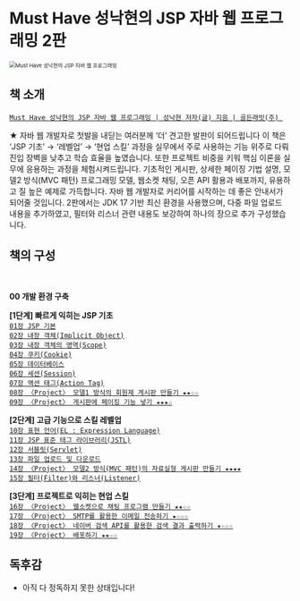 # Must Have 성낙현의 JSP 자바 웹 프로그래밍 2판



<img src="https://contents.kyobobook.co.kr/sih/fit-in/458x0/pdt/9791191905311.jpg" alt="Must Have 성낙현의 JSP 자바 웹 프로그래밍" style="zoom:67%;" />

## 책 소개

[`Must Have 성낙현의 JSP 자바 웹 프로그래밍 | 성낙현 저자(글) 지음 | 골든래빗(주) `](https://product.kyobobook.co.kr/detail/S000208469948) 

★ 자바 웹 개발자로 첫발을 내딛는 여러분께 ‘더’ 견고한 발판이 되어드립니다
이 책은 ‘JSP 기초’ → ‘레벨업’ → ‘현업 스킬’ 과정을 실무에서 주로 사용하는 기능 위주로 다뤄 진입 장벽을 낮추고 학습 효율을 높였습니다. 또한 프로젝트 비중을 키워 핵심 이론을 실무에 응용하는 과정을 체험시켜드립니다. 기초적인 게시판, 상세한 페이징 기법 설명, 모델2 방식(MVC 패턴) 프로그래밍 모델, 웹소켓 채팅, 오픈 API 활용과 배포까지, 유용하고 질 높은 예제로 가득합니다. 자바 웹 개발자로 커리어를 시작하는 데 좋은 안내서가 되어줄 것입니다. 2판에서는 JDK 17 기반 최신 환경을 사용했으며, 다중 파일 업로드 내용을 추가하였고, 필터와 리스너 관련 내용도 보강하여 하나의 장으로 추가 구성했습니다.



## 책의 구성
</br>

**00 개발 환경 구축** </br>

**[1단계] 빠르게 익히는 JSP 기초** </br>
[`01장 JSP 기본`](https://github.com/LimdaeIl/TILarchive/blob/main/books/2ndEditionofJSPMustHave/chapter01.md) </br>
[`02장 내장 객체(Implicit Object)`](https://github.com/LimdaeIl/TILarchive/blob/main/books/2ndEditionofJSPMustHave/chapter02.md) </br>
[`03장 내장 객체의 영역(Scope)`]() </br>
[`04장 쿠키(Cookie)`]() </br>
[`05장 데이터베이스`]() </br>
[`06장 세션(Session)`]() </br>
[`07장 액션 태그(Action Tag)`]() </br>
[`08장 〈Project〉 모델1 방식의 회원제 게시판 만들기 ★★☆☆`]() </br>
[`09장 〈Project〉 게시판에 페이징 기능 넣기 ★★★☆`]() </br>

**[2단계] 고급 기능으로 스킬 레벨업** </br>
[`10장 표현 언어(EL : Expression Language)`]() </br>
[`11장 JSP 표준 태그 라이브러리(JSTL)`]() </br>
[`12장 서블릿(Servlet)`]() </br>
[`13장 파일 업로드 및 다운로드`]() </br>
[`14장 〈Project〉 모델2 방식(MVC 패턴)의 자료실형 게시판 만들기 ★★★★`]() </br>
[`15장 필터(Filter)와 리스너(Listener)`]() </br>

**[3단계] 프로젝트로 익히는 현업 스킬** </br>
[`16장 〈Project〉 웹소켓으로 채팅 프로그램 만들기 ★★☆☆`]() </br>
[`17장 〈Project〉 SMTP를 활용한 이메일 전송하기 ★☆☆☆`]()  </br>
[`18장 〈Project〉 네이버 검색 API를 활용한 검색 결과 출력하기 ★☆☆☆`]() </br>
[`19장 〈Project〉 배포하기 ★★☆☆`]() 


## 독후감

* 아직 다 정독하지 못한 상태입니다!













